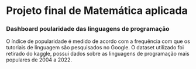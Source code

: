 # Projeto final de Matemática aplicada
### Dashboard poularidade das linguagens de programação

O índice de popularidade é medido de acordo com a frequência com que os tutoriais de linguagem são pesquisados no Google. O dataset utilizado foi retirado do kaggle, possui dados sobre as linguagens de programação mais populares de 2004 a 2022. 

